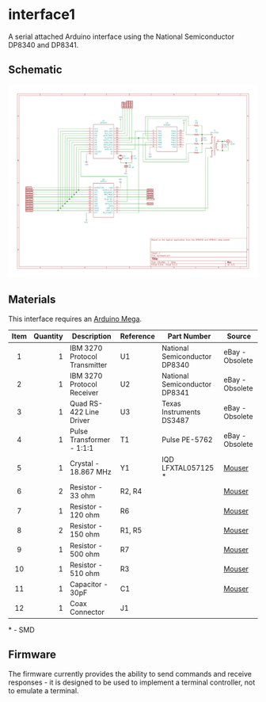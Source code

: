 # interface1

A serial attached Arduino interface using the National Semiconductor DP8340 and DP8341.

## Schematic

![Schematic](hardware/schematic.svg)

## Materials

This interface requires an [Arduino Mega](https://store.arduino.cc/usa/mega-2560-r3).

 Item | Quantity | Description                   | Reference | Part Number                   | Source
:----:|---------:|-------------------------------|-----------|-------------------------------|----------------
1     | 1        | IBM 3270 Protocol Transmitter | U1        | National Semiconductor DP8340 | eBay - Obsolete
2     | 1        | IBM 3270 Protocol Receiver    | U2        | National Semiconductor DP8341 | eBay - Obsolete
3     | 1        | Quad RS-422 Line Driver       | U3        | Texas Instruments DS3487      | eBay - Obsolete
4     | 1        | Pulse Transformer - 1:1:1     | T1        | Pulse PE-5762                 | eBay - Obsolete
5     | 1        | Crystal - 18.867 MHz          | Y1        | IQD LFXTAL057125 *            | [Mouser](https://www.mouser.com/ProductDetail/IQD/LFXTAL057125Bulk?qs=%2Fha2pyFaduieSzBxw7UAJRZlCXjBZuIKPyofrMyYW7wVunrhuBMeiQd4MCF50LLz)
6     | 2        | Resistor - 33 ohm             | R2, R4    |                               | [Mouser](https://www.mouser.com/ProductDetail/Xicon/271-33-RC?qs=sGAEpiMZZMu61qfTUdNhGzoeXLT9qgk%252BV159XfY8c4Q%3D)
7     | 1        | Resistor - 120 ohm            | R6        |                               | [Mouser](https://www.mouser.com/ProductDetail/Xicon/271-120-RC?qs=sGAEpiMZZMu61qfTUdNhG7Of23Pr6gu8rRE5UXBJoDw%3D)
8     | 2        | Resistor - 150 ohm            | R1, R5    |                               | [Mouser](https://www.mouser.com/ProductDetail/Xicon/271-150-RC?qs=sGAEpiMZZMu61qfTUdNhG2ZzrN2CiS9nBcPQNrtAXYk%3D)
9     | 1        | Resistor - 500 ohm            | R7        |                               | [Mouser](https://www.mouser.com/ProductDetail/Xicon/271-499-RC?qs=sGAEpiMZZMu61qfTUdNhG6lpw21m8SOsvE2iEnaSg1s%3D)
10    | 1        | Resistor - 510 ohm            | R3        |                               | [Mouser](https://www.mouser.com/ProductDetail/Xicon/271-510-RC?qs=sGAEpiMZZMu61qfTUdNhG9RrhBeDi8B8FBVTnOgGHiw%3D)
11    | 1        | Capacitor - 30pF              | C1        |                               | [Mouser](https://www.mouser.com/ProductDetail/Vishay-Cera-Mite/561R10TCCQ30?qs=sGAEpiMZZMt1mVBmZSXTPNbSVgF1iSv4q4pBhPBLwuM%3D)
12    | 1        | Coax Connector                | J1        |                               |

\* - SMD

## Firmware

The firmware currently provides the ability to send commands and receive responses - it is designed to be used to implement a terminal controller, not to emulate a terminal.
